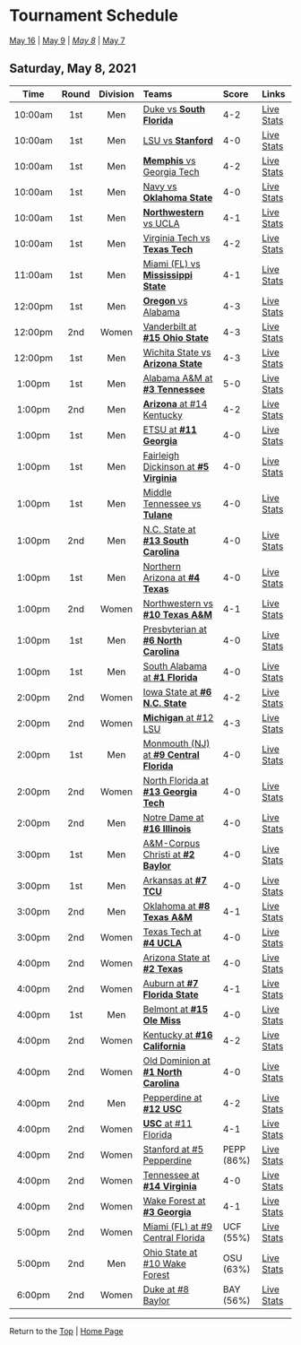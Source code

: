 <a name="top"></a>  

# Tournament Schedule  

[May 16](./05-16.md) &#124; [May 9](./05-09.md) &#124; *[May 8](./05-08.md)* &#124; [May 7](./05-07.md)  

## Saturday, May 8, 2021  

| **Time** | **Round** | **Division** | **Teams** | **Score** | **Links** |
| :------: | :-------: | :----------: | :-------- | :-------- | :-------- |
| 10:00am | 1st | Men | [Duke vs <b>South Florida</b>](../ncaam/matches/R1_3-4_DUKE_vs_USF.md) | 4-2 | [Live Stats](https://sidearmstats.com/florida/mten/) |  
| 10:00am | 1st | Men | [LSU vs <b>Stanford</b>](../ncaam/matches/R1_19-20_LSU_vs_STAN.md) | 4-0 | [Live Stats](https://virginiasports.com/mens-live-tennis-video-outdoor-courts/) |  
| 10:00am | 1st | Men | [<b>Memphis</b> vs Georgia Tech](../ncaam/matches/R1_35-36_MEM_vs_GT.md) | 4-2 | [Live Stats](http://www.sidearmstats.com/utennessee/mten/) |  
| 10:00am | 1st | Men | [Navy vs <b>Oklahoma State</b>](../ncaam/matches/R1_45-46_NAVY_vs_OKST.md) | 4-0 | [Live Stats](http://www.statbroadcast.com/events/statmonitr.php?gid=unc) |  
| 10:00am | 1st | Men | [<b>Northwestern</b> vs UCLA](../ncaam/matches/R1_29-30_NW_vs_UCLA.md) | 4-1 | [Live Stats](http://sidearmstats.com/texas/mtennis/xlive.htm) |  
| 10:00am | 1st | Men | [Virginia Tech vs <b>Texas Tech</b>](../ncaam/matches/R1_43-44_VT_vs_TTU.md) | 4-2 | [Live Stats](https://georgiadogs.com/sports/2017/6/17/sports-m-tennis-spec-rel-vid-stream-html.aspx) |  
| 11:00am | 1st | Men | [Miami (FL) vs <b>Mississippi State</b>](../ncaam/matches/R1_11-12_MIA_vs_MSST.md) | 4-1 | [Live Stats](http://scores.tennisticker.de/usa/ustanc/conf/lp.html?lid=76) |  
| 12:00pm | 1st | Men | [<b>Oregon</b> vs Alabama](../ncaam/matches/R1_61-62_ORE_vs_BAMA.md) | 4-3 | [Live Stats](http://sidearmstats.com/baylor/mten/) |  
| 12:00pm | 2nd | Women | [Vanderbilt at <b>#15 Ohio State</b>](../ncaaw/matches/R2_57-60_VANDY_vs_OSU.md) | 4-3 | [Live Stats](https://ohiostatebuckeyes.com/womens-tennis-live-scoring/) |  
| 12:00pm | 1st | Men | [Wichita State vs <b>Arizona State</b>](../ncaam/matches/R1_51-52_WICH_vs_AZST.md) | 4-3 | [Live Stats](https://www.sidearmstats.com/tcu/mten/xlive.htm) |  
| 1:00pm | 1st | Men | [Alabama A&M at <b>#3 Tennessee</b>](../ncaam/matches/R1_33-34_AAMU_vs_TENN.md) | 5-0 | [Live Stats](http://www.sidearmstats.com/utennessee/mten/) |  
| 1:00pm | 2nd | Men | [<b>Arizona</b> at #14 Kentucky](../ncaam/matches/R2_37-40_ARIZ_vs_UK.md) | 4-2 | [Live Stats](http://www.sidearmstats.com/ukentucky/tennis/xlive.htm) |  
| 1:00pm | 1st | Men | [ETSU at <b>#11 Georgia</b>](../ncaam/matches/R1_41-42_ETSU_vs_UGA.md) | 4-0 | [Live Stats](https://georgiadogs.com/sports/2017/6/17/sports-m-tennis-spec-rel-vid-stream-html.aspx) |  
| 1:00pm | 1st | Men | [Fairleigh Dickinson at <b>#5 Virginia</b>](../ncaam/matches/R1_17-18_FDU_vs_UVA.md) | 4-0 | [Live Stats](http://stats.statbroadcast.com/broadcast/?id=350361) |  
| 1:00pm | 1st | Men | [Middle Tennessee vs <b>Tulane</b>](../ncaam/matches/R1_59-60_MTSU_vs_TULN.md) | 4-0 | [Live Stats](https://olemisssports.com/sports/2021/4/29/live-video-scoring.aspx) |  
| 1:00pm | 2nd | Men | [N.C. State at <b>#13 South Carolina</b>](../ncaam/matches/R2_25-28_NCST_vs_SCAR.md) | 4-0 | [Live Stats](http://stats.statbroadcast.com/broadcast/?id=350372) |  
| 1:00pm | 1st | Men | [Northern Arizona at <b>#4 Texas</b>](../ncaam/matches/R1_31-32_NAU_vs_TEX.md) | 4-0 | [Live Stats](http://sidearmstats.com/texas/mtennis/xlive.htm) |  
| 1:00pm | 2nd | Women | [Northwestern vs <b>#10 Texas A&M</b>](../ncaaw/matches/R2_53-56_NW_vs_AM.md) | 4-1 | [Live Stats](http://stats.statbroadcast.com/multimedia/?id=350360) |  
| 1:00pm | 1st | Men | [Presbyterian at <b>#6 North Carolina</b>](../ncaam/matches/R1_47-48_PRES_vs_UNC.md) | 4-0 | [Live Stats](http://www.statbroadcast.com/events/statmonitr.php?gid=unc) |  
| 1:00pm | 1st | Men | [South Alabama at <b>#1 Florida</b>](../ncaam/matches/R1_1-2_SALA_vs_FLA.md) | 4-0 | [Live Stats](https://sidearmstats.com/florida/mten/) |  
| 2:00pm | 2nd | Women | [Iowa State at <b>#6 N.C. State</b>](../ncaaw/matches/R2_45-48_ISU_vs_NCST.md) | 4-2 | [Live Stats](http://sidearmstats.com/ncsu/wten/xlive.htm) |  
| 2:00pm | 2nd | Women | [<b>Michigan</b> at #12 LSU](../ncaaw/matches/R2_21-24_MICH_vs_LSU.md) | 4-3 | [Live Stats](http://stats.statbroadcast.com/broadcast/?id=350355) |  
| 2:00pm | 1st | Men | [Monmouth (NJ) at <b>#9 Central Florida</b>](../ncaam/matches/R1_9-10_MONM_vs_UCF.md) | 4-0 | [Live Stats](http://scores.tennisticker.de/usa/ustanc/conf/lp.html?lid=76) |  
| 2:00pm | 2nd | Women | [North Florida at <b>#13 Georgia Tech</b>](../ncaaw/matches/R2_25-28_UNF_vs_GT.md) | 4-0 | [Live Stats](https://ramblinwreck.com/wten-live-21/) |  
| 2:00pm | 2nd | Men | [Notre Dame at <b>#16 Illinois</b>](../ncaam/matches/R2_5-8_ND_vs_ILL.md) | 4-0 | [Live Stats](https://fightingillini.com/sports/2016/1/14/mtennis_livestatsvideo.aspx?path=mten) |  
| 3:00pm | 1st | Men | [A&M-Corpus Christi at <b>#2 Baylor</b>](../ncaam/matches/R1_63-64_TAMCC_vs_BAY.md) | 4-0 | [Live Stats](http://www.sidearmstats.com/baylor/mten/) |  
| 3:00pm | 1st | Men | [Arkansas at <b>#7 TCU</b>](../ncaam/matches/R1_49-50_ARK_vs_TCU.md) | 4-0 | [Live Stats](https://www.sidearmstats.com/tcu/mten/xlive.htm) |  
| 3:00pm | 2nd | Men | [Oklahoma at <b>#8 Texas A&M</b>](../ncaam/matches/R2_13-16_OKLA_vs_AM.md) | 4-1 | [Live Stats](http://stats.statbroadcast.com/broadcast/?id=350360) |  
| 3:00pm | 2nd | Women | [Texas Tech at <b>#4 UCLA</b>](../ncaaw/matches/R2_29-32_TTU_vs_UCLA.md) | 4-0 | [Live Stats](https://uclabruins.com/sports/2020/1/13/ucla-tennis-live-stats-w.aspx) |  
| 4:00pm | 2nd | Women | [Arizona State at <b>#2 Texas</b>](../ncaaw/matches/R2_61-64_AZST_vs_TEX.md) | 4-0 | [Live Stats](http://sidearmstats.com/texas/wtennis/xlive.htm) |  
| 4:00pm | 2nd | Women | [Auburn at <b>#7 Florida State</b>](../ncaaw/matches/R2_49-52_AUB_vs_FSU.md) | 4-1 | [Live Stats](http://stats.statbroadcast.com/broadcast/?id=350663) |  
| 4:00pm | 1st | Men | [Belmont at <b>#15 Ole Miss</b>](../ncaam/matches/R1_57-58_BEL_vs_MISS.md) | 4-0 | [Live Stats](http://stats.statbroadcast.com/statmonitr/?id=350591) |  
| 4:00pm | 2nd | Women | [Kentucky at <b>#16 California</b>](../ncaaw/matches/R2_5-8_UK_vs_CAL.md) | 4-2 | [Live Stats](https://calbears.com/sports/2013/4/17/208195810.aspx) |  
| 4:00pm | 2nd | Women | [Old Dominion at <b>#1 North Carolina</b>](../ncaaw/matches/R2_1-4_ODU_vs_UNC.md) | 4-0 | [Live Stats](http://stats.statbroadcast.com/statmonitr/?id=350676) |  
| 4:00pm | 2nd | Men | [Pepperdine at <b>#12 USC</b>](../ncaam/matches/R2_21-24_PEPP_vs_USC.md) | 4-2 | [Live Stats](https://usctrojans.com/sports/2020/2/19/usc-trojans-m-tennis-live-scoreboard-video-david-marks-stadium.aspx) |  
| 4:00pm | 2nd | Women | [<b>USC</b> at #11 Florida](../ncaaw/matches/R2_41-44_USC_vs_FLA.md) | 4-1 | [Live Stats](https://sidearmstats.com/florida/wten/) |  
| 4:00pm | 2nd | Women | [Stanford at #5 Pepperdine](../ncaaw/matches/R2_17-20_STAN_vs_PEPP.md) | PEPP (86%) | [Live Stats](https://pepperdinewaves.com/sports/2018/8/7/playsight.aspx) |  
| 4:00pm | 2nd | Women | [Tennessee at <b>#14 Virginia</b>](../ncaaw/matches/R2_37-40_TENN_vs_UVA.md) | 4-0 | [Live Stats](http://stats.statbroadcast.com/broadcast/?id=350366) |  
| 4:00pm | 2nd | Women | [Wake Forest at <b>#3 Georgia</b>](../ncaaw/matches/R2_33-36_WAKE_vs_UGA.md) | 4-1 | [Live Stats](https://t.co/T8QKQKSjw6?amp=1) |  
| 5:00pm | 2nd | Women | [Miami (FL) at #9 Central Florida](../ncaaw/matches/R2_9-12_MIA_vs_UCF.md) | UCF (55%) | [Live Stats](http://scores.tennisticker.de/usa/ustanc/conf/lp.html?lid=77) |  
| 5:00pm | 2nd | Men | [Ohio State at #10 Wake Forest](../ncaam/matches/R2_53-56_OSU_vs_WAKE.md) | OSU (63%) | [Live Stats](http://sidearmstats.com/wakeforest/mten/) |  
| 6:00pm | 2nd | Women | [Duke at #8 Baylor](../ncaaw/matches/R2_13-16_DUKE_vs_BAY.md) | BAY (56%) | [Live Stats](http://www.sidearmstats.com/baylor/wten/) |  
------

Return to the [Top](#top) &#124; [Home Page](../../index.md)